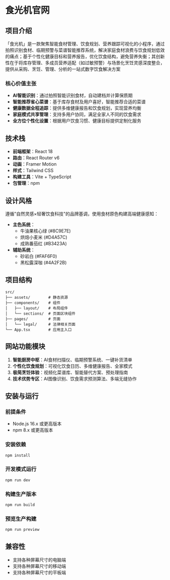 # 食光机官网

## 项目介绍
「食光机」是一款聚焦智能食材管理、饮食规划、营养跟踪可视化的小程序，通过拍照识别食材、临期预警与菜谱智能推荐系统，解决家庭食材浪费与饮食规划低效的痛点；基于个性化健康目标和营养报告，优化饮食结构，避免营养失衡；其创新性在于将库存管理、多成员营养适配（如过敏预警）与场景化烹饪灵感深度整合，提供从采购、烹饪、管理、分析的一站式数字饮食解决方案

### 核心价值主张

- **AI智能识别**：通过拍照智能识别食材，自动建档并计算保质期
- **智能推荐省心菜谱**：基于库存食材及用户喜好，智能推荐合适的菜谱
- **健康数据全程追踪**：提供多维健康报告和饮食规划，实现营养均衡
- **家庭模式共享管理**：支持多用户协同，满足全家人不同的饮食需求
- **全方位个性化设置**：根据用户饮食习惯、健康目标提供定制化服务

## 技术栈

- **前端框架**：React 18
- **路由**：React Router v6
- **动画**：Framer Motion
- **样式**：Tailwind CSS
- **构建工具**：Vite + TypeScript
- **包管理**：npm

## 设计风格

遵循"自然灵感×轻奢饮食科技"的品牌基调，使用食材原色构建高端健康感知：

- **主色系统**：
  - 牛油果核心绿 (#8C9E7E)
  - 烘焙小麦米 (#D4A57C)
  - 成熟番茄红 (#B3423A)
- **辅助系统**：
  - 砂岩白 (#FAF6F0)
  - 黑松露深咖 (#4A2F2B)

## 项目结构

```
src/
├── assets/        # 静态资源
├── components/    # 组件
│   ├── layout/    # 布局组件
│   └── sections/  # 页面区块组件
├── pages/         # 页面
│   └── legal/     # 法律相关页面
└── App.tsx        # 应用主入口
```

## 网站功能模块

1. **智能厨房中枢**：AI食材扫描仪、临期预警系统、一键补货清单
2. **个性化饮食规划**：可视化饮食日历、多维健康报告、全家模式
3. **极简烹饪体验**：视频化菜谱库、智能替代方案、预处理指南
4. **技术优势专区**：AI图像识别、饮食需求预测算法、多端无缝协作

## 安装与运行

### 前提条件

- Node.js 16.x 或更高版本
- npm 8.x 或更高版本

### 安装依赖

```bash
npm install
```

### 开发模式运行

```bash
npm run dev
```

### 构建生产版本

```bash
npm run build
```

### 预览生产构建

```bash
npm run preview
```

## 兼容性

- 支持各种屏幕尺寸的电脑端
- 支持各种屏幕尺寸的移动端
- 支持各种屏幕尺寸的平板端
